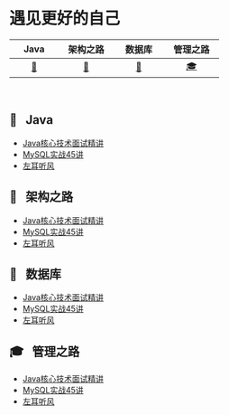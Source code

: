 # 遇见更好的自己

| &nbsp;&nbsp;&nbsp; Java &nbsp;&nbsp;&nbsp;| &nbsp; 架构之路 &nbsp; |&nbsp;&nbsp; 数据库 &nbsp;&nbsp;|&nbsp; 管理之路 &nbsp;| 
| :---: | :----: | :---: | :----: | 
| [:tea:](#art-面向对象) |[:green_book:](#green_book-架构之路) | [:floppy_disk:](#floppy_disk-数据库) | [:mortar_board:](#mortar_board-管理之路) | 

<br>


## :tea: &nbsp; Java 

- [Java核心技术面试精讲](https://fengzb.gitbook.io/java-core)
- [MySQL实战45讲](https://fengzb.gitbook.io/mysql-in-action)
- [左耳听风](https://fengzb.gitbook.io/left-ear-wind)

## :green_book: &nbsp; 架构之路 

- [Java核心技术面试精讲](https://fengzb.gitbook.io/java-core)
- [MySQL实战45讲](https://fengzb.gitbook.io/mysql-in-action)
- [左耳听风](https://fengzb.gitbook.io/left-ear-wind)

## :floppy_disk: &nbsp; 数据库 

- [Java核心技术面试精讲](https://fengzb.gitbook.io/java-core)
- [MySQL实战45讲](https://fengzb.gitbook.io/mysql-in-action)
- [左耳听风](https://fengzb.gitbook.io/left-ear-wind)

## :mortar_board: &nbsp; 管理之路 

- [Java核心技术面试精讲](https://fengzb.gitbook.io/java-core)
- [MySQL实战45讲](https://fengzb.gitbook.io/mysql-in-action)
- [左耳听风](https://fengzb.gitbook.io/left-ear-wind)

